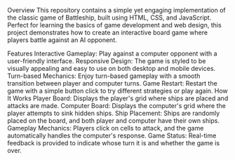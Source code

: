 Overview
This repository contains a simple yet engaging implementation of the classic game of Battleship, built using HTML, CSS, and JavaScript. Perfect for learning the basics of game development and web design, this project demonstrates how to create an interactive board game where players battle against an AI opponent.

Features
Interactive Gameplay: Play against a computer opponent with a user-friendly interface.
Responsive Design: The game is styled to be visually appealing and easy to use on both desktop and mobile devices.
Turn-based Mechanics: Enjoy turn-based gameplay with a smooth transition between player and computer turns.
Game Restart: Restart the game with a simple button click to try different strategies or play again.
How It Works
Player Board: Displays the player's grid where ships are placed and attacks are made.
Computer Board: Displays the computer's grid where the player attempts to sink hidden ships.
Ship Placement: Ships are randomly placed on the board, and both player and computer have their own ships.
Gameplay Mechanics: Players click on cells to attack, and the game automatically handles the computer's response.
Game Status: Real-time feedback is provided to indicate whose turn it is and whether the game is over.
